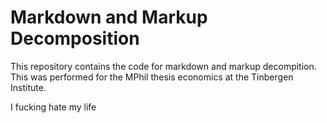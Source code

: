 # Markdown and Markup Decomposition

This repository contains the code for markdown and markup decompition. This was performed for the MPhil thesis economics at the Tinbergen Institute.

I fucking hate my life 